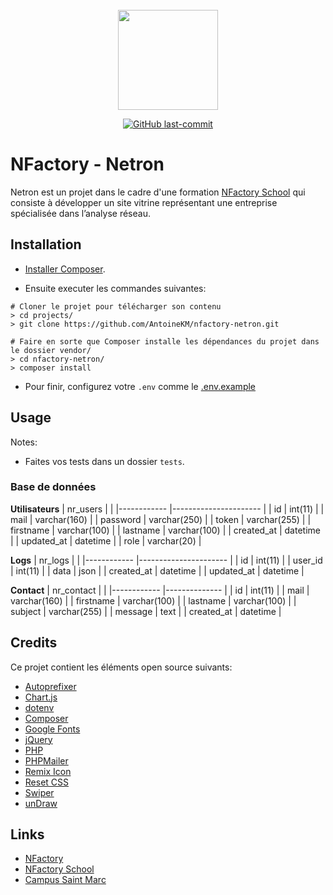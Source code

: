 <div align="center">
  <br>
	<a href="https://nfactory.school"><img src="assets/img/logo/logo-blue-bg-none.png" height="160"></a>
  <br>
  <p>
    <a href="/../../"><img src="https://img.shields.io/github/last-commit/nfactoryschool-2020/nfactory-netron" alt="GitHub last-commit" /></a>
  </p>
</div>

# NFactory - Netron
Netron est un projet dans le cadre d'une formation [NFactory School](https://nfactory.school) qui consiste à développer un site vitrine représentant une entreprise spécialisée dans l’analyse réseau.

## Installation
* [Installer Composer](https://getcomposer.org/download).

* Ensuite executer les commandes suivantes:
```
# Cloner le projet pour télécharger son contenu
> cd projects/
> git clone https://github.com/AntoineKM/nfactory-netron.git

# Faire en sorte que Composer installe les dépendances du projet dans le dossier vendor/
> cd nfactory-netron/
> composer install
```

* Pour finir, configurez votre ``.env`` comme le [.env.example](.env.example)

## Usage
Notes:

* Faites vos tests dans un dossier ``tests``.

### Base de données

**Utilisateurs**
| nr_users   	|                      	|
|------------	|----------------------	|
| id         	| int(11)              	|
| mail       	| varchar(160)         	|
| password   	| varchar(250)         	|
| token      	| varchar(255)         	|
| firstname  	| varchar(100)         	|
| lastname   	| varchar(100)         	|
| created_at 	| datetime             	|
| updated_at 	| datetime             	|
| role       	| varchar(20)         	|

**Logs**
| nr_logs   	|                      	|
|------------	|----------------------	|
| id         	| int(11)              	|
| user_id    	| int(11)              	|
| data        | json                	|
| created_at 	| datetime             	|
| updated_at 	| datetime             	|

**Contact**
| nr_contact 	|              	|
|------------	|--------------	|
| id         	| int(11)      	|
| mail       	| varchar(160)  |
| firstname  	| varchar(100) 	|
| lastname   	| varchar(100) 	|
| subject    	| varchar(255) 	|
| message    	| text         	|
| created_at 	| datetime     	|

## Credits
Ce projet contient les éléments open source suivants:
* [Autoprefixer](https://autoprefixer.github.io/)
* [Chart.js](https://chartjs.org/)
* [dotenv](https://github.com/symfony/dotenv)
* [Composer](https://getcomposer.org/)
* [Google Fonts](https://fonts.google.com)
* [jQuery](https://jquery.com/)
* [PHP](https://www.php.net/)
* [PHPMailer](https://github.com/PHPMailer/PHPMailer)
* [Remix Icon](https://remixicon.com)
* [Reset CSS](https://meyerweb.com/eric/tools/css/reset/)
* [Swiper](https://swiperjs.com/)
* [unDraw](https://undraw.co)

## Links
* [NFactory](https://nfactory.io)
* [NFactory School](https://nfactory.school)
* [Campus Saint Marc](https://campus-saint-marc.com)
